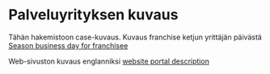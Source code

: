 # Palveluyrityksen kuvaus
Tähän hakemistoon case-kuvaus. 
Kuvaus franchise ketjun yrittäjän päivästä 
[Season business day for franchisee](./OrchadSeasonDay.md)

Web-sivuston kuvaus englanniksi
[website portal description](./FranchisorWebPortal.md)